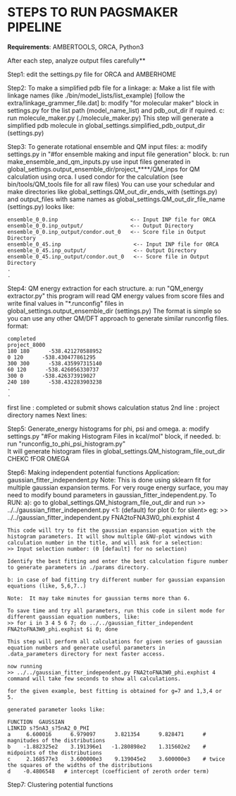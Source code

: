STEPS TO RUN PAGSMAKER PIPELINE
===============================

**Requirements**: AMBERTOOLS, ORCA, Python3

After each step, analyze output files carefully**

Step1: edit the settings.py file for ORCA and AMBERHOME

Step2: To make a simplified pdb file for a linkage:
	a: Make a list file with linkage names (like ./bin/model_lists/list_example) 
	   [follow the extra/linkage_grammer_file.dat]
	b: modify "for molecular maker" block in settings.py for the list path (model_name_list) and  pdb_out_dir if rquired.
	c: run molecule_maker.py (./molecule_maker.py)
	This step will generate a simplified pdb molecule in global_settings.simplified_pdb_output_dir (settings.py)
	
	
Step3: To generate rotational ensemble and QM input files:
	a: modify settings.py in "#for ensemble making and input file generation" block.
	b: run make_ensemble_and_qm_inputs.py
	use input files generated in global_settings.output_ensemble_dir/project_****/QM_inps for QM calculation using orca.
	I used condor for the calculation (see bin/tools/QM_tools file for all raw files)
	You can use your schedular and make directories like global_settings.QM_out_dir_ends_with (settings.py)
	and output_files with same names as global_settings.QM_out_dir_file_name (settings.py)
	looks like:
	
	ensemble_0_0.inp                       <-- Input INP file for ORCA
	ensemble_0_0.inp_output/               <-- Output Directory
	ensemble_0_0.inp_output/condor.out_0   <-- Score file in Output Directory
	ensemble_0_45.inp                       <-- Input INP file for ORCA
	ensemble_0_45.inp_output/               <-- Output Directory
	ensemble_0_45.inp_output/condor.out_0   <-- Score file in Output Directory
	.
	.
	
Step4: QM energy extraction for each structure.
	a: run "QM_energy extractor.py"
	this program will read QM energy values from score files and write final values in
	"*.runconfig" files in global_settings.output_ensemble_dir (settings.py)
	The format is simple so you can use any other QM/DFT approach to generate similar runconfig files.
	format:
	
	completed
	project_8000
	180 180      -538.421270588952
	0 120      -538.430477861295
	300 300      -538.435997315140
	60 120      -538.426056330737
	300 0      -538.426373919027
	240 180      -538.432283903238
	.
	.
	
first line : completed or submit shows calculation status
2nd line : project directory names
Next lines:  <PHI>  <PSI>   <ENEGRY IN Hartree>

	
Step5: Generate_energy histograms for phi, psi and omega.
	a: modify settings.py "#For making Histogram Files in kcal/mol" block, if needed.
	b: run "runconfig_to_phi_psi_histogram.py"	
	It will generate histogram files in global_settings.QM_histogram_file_out_dir
	CHEKC fFOR OMEGA


Step6: Making independent potential functions
	Application: gaussian_fitter_independent.py
	Note: This is done using sklearn fit for multiple gaussian expansion terms.
	For very rouge energy surface, you may need to modify bound parameters in gaussian_fitter_independent.py.
	To RUN:
	a): go to global_settings.QM_histogram_file_out_dir and run
	>> ../../gaussian_fitter_independent.py <exphist file>  <number of gaussian terms> <1: (default) for plot 0: for silent>
	eg:
	>> ../../gaussian_fitter_independent.py FNA2toFNA3W0_phi.exphist 4 
	
	This code will try to fit the gaussian expansion equation with the histogram parameters. It will show multiple GNU-plot windows with calculation number in the title, and will ask for a selection:
	>> Input selection number: (0 [default] for no selection) 

	Identify the best fitting and enter the best calculation figure number to generate parameters in ./params directory.
	
	b: in case of bad fitting try different number for gaussian expansion equations (like, 5,6,7..)
	
	Note:  It may take minutes for gaussian terms more than 6.
	
	To save time and try all parameters, run this code in silent mode for different gaussian equation numbers, like:
	>> for i in 3 4 5 6 7; do ../../gaussian_fitter_independent FNA2toFNA3W0_phi.exphist $i 0; done
	
	This step will perform all calculations for given series of gaussian equation numbers and generate useful parameters in 
	.data_parameters directory for next faster access.
	
	now running 
	>> ../../gaussian_fitter_independent.py FNA2toFNA3W0_phi.exphist 4 
	command will take few seconds to show all calculations.
	
	for the given example, best fitting is obtained for g=7 and 1,3,4 or 5.
	
	generated parameter looks like:
	
	FUNCTION  GAUSSIAN
	LINKID s?5nA3_s?5nA2_0_PHI
	a     6.600016      6.979097      3.821354      9.828471      # magnitudes of the distributions
	b    -1.882325e2    3.191396e1   -1.280898e2    1.315602e2    # midpoints of the distributions
	c     2.168577e3    3.600000e3    9.139045e2    3.600000e3    # twice the squares of the widths of the distributions
	d    -0.4806548   # intercept (coefficient of zeroth order term)


Step7: Clustering potential functions


	


